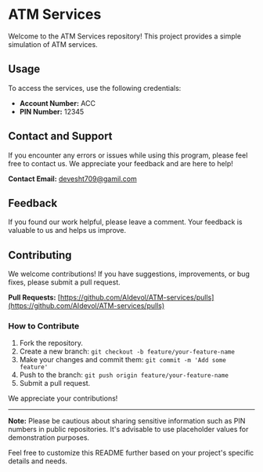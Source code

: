 # ATM Services

Welcome to the ATM Services repository! This project provides a simple simulation of ATM services.

## Usage

To access the services, use the following credentials:

- **Account Number:** ACC
- **PIN Number:** 12345
 
## Contact and Support

If you encounter any errors or issues while using this program, please feel free to contact us. We appreciate your feedback and are here to help!

**Contact Email:** devesht709@gamil.com

## Feedback 
 
If you found our work helpful, please leave a comment. Your feedback is valuable to us and helps us improve.
 
## Contributing

We welcome contributions! If you have suggestions, improvements, or bug fixes, please submit a pull request.

**Pull Requests:** [https://github.com/AIdevol/ATM-services/pulls](https://github.com/AIdevol/ATM-services/pulls)
 
### How to Contribute 

1. Fork the repository.
2. Create a new branch: `git checkout -b feature/your-feature-name`
3. Make your changes and commit them: `git commit -m 'Add some feature'`
4. Push to the branch: `git push origin feature/your-feature-name`
5. Submit a pull request.

We appreciate your contributions!

---

**Note:** Please be cautious about sharing sensitive information such as PIN numbers in public repositories. It's advisable to use placeholder values for demonstration purposes.

Feel free to customize this README further based on your project's specific details and needs.
